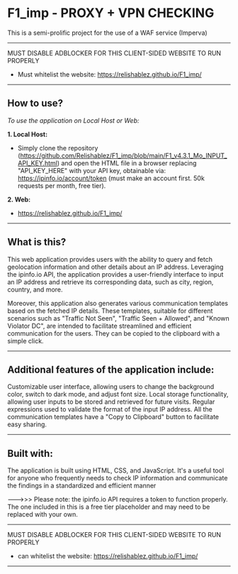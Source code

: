 # F1_imp - PROXY + VPN CHECKING
This is a semi-prolific project for the use of a WAF service (Imperva)

---------------------------------------------------------------------------------------------------------
MUST DISABLE ADBLOCKER FOR THIS CLIENT-SIDED WEBSITE TO RUN PROPERLY
- Must whitelist the website: https://relishablez.github.io/F1_imp/
---------------------------------------------------------------------------------------------------------

## How to use?
_To use the application on Local Host or Web:_ 

**1. Local Host:**
- Simply clone the repository (https://github.com/Relishablez/F1_imp/blob/main/F1_v4.3.1_Mo_INPUT_API_KEY.html) and open the HTML file in a browser replacing "API_KEY_HERE" with your API key, obtainable via: https://ipinfo.io/account/token (must make an account first. 50k requests per month, free tier).

**2. Web:** 
- https://relishablez.github.io/F1_imp/

---------------------------------------------------------------------------------------------------------
## What is this?
This web application provides users with the ability to query and fetch geolocation information and other details about an IP address. 
Leveraging the ipinfo.io API, the application provides a user-friendly interface to input an IP address and retrieve its corresponding data, such as city, region, country, and more.

Moreover, this application also generates various communication templates based on the fetched IP details. These templates, suitable for different scenarios such as "Traffic Not Seen", "Traffic Seen + Allowed", and "Known Violator DC", are intended to facilitate streamlined and efficient communication for the users. They can be copied to the clipboard with a simple click.

---------------------------------------------------------------------------------------------------------
## Additional features of the application include:
Customizable user interface, allowing users to change the background color, switch to dark mode, and adjust font size.
Local storage functionality, allowing user inputs to be stored and retrieved for future visits.
Regular expressions used to validate the format of the input IP address.
All the communication templates have a "Copy to Clipboard" button to facilitate easy sharing.

---------------------------------------------------------------------------------------------------------
## Built with:
The application is built using HTML, CSS, and JavaScript. It's a useful tool for anyone who frequently needs to check IP information and communicate the findings in a standardized and efficient manner

--->>> Please note: the ipinfo.io API requires a token to function properly. The one included in this is a free tier placeholder and may need to be replaced with your own.

---------------------------------------------------------------------------------------------------------
MUST DISABLE ADBLOCKER FOR THIS CLIENT-SIDED WEBSITE TO RUN PROPERLY
- can whitelist the website: https://relishablez.github.io/F1_imp/
---------------------------------------------------------------------------------------------------------
